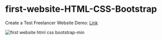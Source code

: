 # first-website-HTML-CSS-Bootstrap
Create a Test Freelancer Website
Demo: <a href="https://fariidlotfi.github.io/first-website-HTML-CSS-Bootstrap/">Link</a>


![first website html css bootstrap-min](https://github.com/fariidlotfi/first-website-HTML-CSS-Bootstrap/assets/138003177/0e64e75d-754d-4086-be0d-3a4824e01733)
